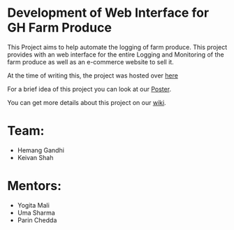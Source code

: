 # Development of Web Interface for GH Farm Produce

This Project aims to help automate the logging of farm produce. This project provides with an web interface for the entire Logging and Monitoring of the farm produce as well as an e-commerce website to sell it.

At the time of writing this, the project was hosted over [here](http://store.k-yanta.org)

For a brief idea of this project you can look at our [Poster](https://github.com/eYSIP-2017/eYSIP-2017_Development_of_Web_Interface_for_GH_Farm_Produce/blob/master/Reports/Poster/development_of_web_interface_for_gh_farm_produce.pdf).

 You can get more details about this project on our [wiki](https://github.com/eYSIP-2017/eYSIP-2017_Development_of_Web_Interface_for_GH_Farm_Produce/wiki/).


# Team:
* Hemang Gandhi
* Keivan Shah

# Mentors:
* Yogita Mali
* Uma Sharma
* Parin Chedda
